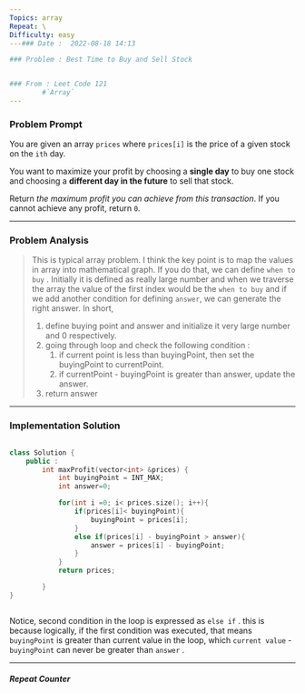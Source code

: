 ```yaml
---
Topics: array
Repeat: \
Difficulty: easy
---### Date :  2022-08-18 14:13

### Problem : Best Time to Buy and Sell Stock


### From : Leet Code 121
		#`Array`
---
```

### Problem Prompt
You are given an array `prices` where `prices[i]` is the price of a given stock on the `ith` day.

You want to maximize your profit by choosing a **single day** to buy one stock and choosing a **different day in the future** to sell that stock.

Return _the maximum profit you can achieve from this transaction_. If you cannot achieve any profit, return `0`.


---
### Problem Analysis
> This is typical array problem. I think the key point is to map the values in array into mathematical graph. If you do that, we can define `when to buy` . Initially it is defined as really large number and when we traverse the array the value of the first index would be the `when to buy` and if we add another condition for defining `answer`, we can generate the right answer. 
> In short, 
> 	1. define buying point and answer and initialize it very large number and 0 respectively.
> 	2. going through loop and check the following condition :
> 		1. if current point is less than buyingPoint, then set the buyingPoint to currentPoint.
> 		2. if currentPoint - buyingPoint is greater than answer, update the answer.
> 	3. return answer

---
### Implementation Solution
```cpp

class Solution {
    public :
        int maxProfit(vector<int> &prices) {
            int buyingPoint = INT_MAX;
            int answer=0;

            for(int i =0; i< prices.size(); i++){
                if(prices[i]< buyingPoint){
                    buyingPoint = prices[i];
                }
                else if(prices[i] - buyingPoint > answer){
                    answer = prices[i] - buyingPoint;
                }
            }
            return prices;

        }
}



```

Notice, second condition in the loop is expressed as `else if` . this is because logically, if the first condition was executed, that means `buyingPoint` is greater than current value in the loop, which `current value` - `buyingPoint` can never be greater than `answer` .


---
##### Repeat Counter
	